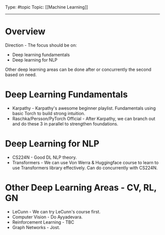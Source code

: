 Type: #topic
Topic: [[Machine Learning]]

---

# Overview

Direction - The focus should be on:

* Deep learning fundamentals
* Deep learning for NLP

Other deep learning areas can be done after or concurrently the second based on need.

# Deep Learning Fundamentals

* Karpathy - Karpathy's awesome beginner playlist. Fundamentals using basic Torch to build strong intuition.
* Raschka/Persson/PyTorch Official - After Karpathy, we can branch out and do these 3 in parallel to strengthen foundations.

# Deep Learning for NLP

* CS224N - Good DL NLP theory.
* Transformers - We can use Von Werra & Huggingface course to learn to use Transformers library effectively. Can do concurrently with CS224N.

# Other Deep Learning Areas - CV, RL, GN

* LeCunn - We can try LeCunn's course first.
* Computer Vision - Do Ayyadevara.
* Reinforcement Learning - TBC
* Graph Networks - Jost.